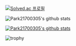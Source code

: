 [![Solved.ac
프로필](http://mazassumnida.wtf/api/v2/generate_badge?boj=gggg0195)](https://solved.ac/gggg0195)

![Park21700305's github stats](https://github-readme-stats.vercel.app/api?username=Park21700305&show_icons=true)

[![Park21700305's github stats](https://github-readme-stats.vercel.app/api/top-langs/?username=Park21700305&show_icons=true&hide_border=true&title_color=004386&icon_color=004386&layout=compact)](https://github.com/Park21700305)

![trophy](https://github-profile-trophy.vercel.app/?username=Park21700305)

